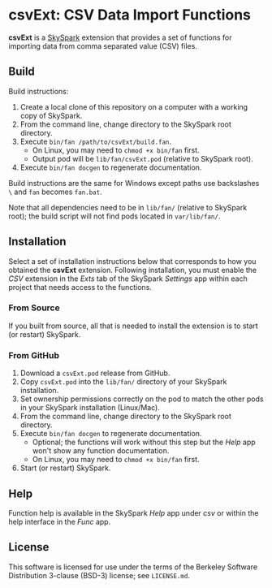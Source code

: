 csvExt: CSV Data Import Functions
=================================

**csvExt** is a [SkySpark] extension that provides a set of functions for importing data from comma
separated value (CSV) files.

[SkySpark]: http://skyfoundry.com/skyspark/ "SkySpark"

Build
-----

Build instructions:

1. Create a local clone of this repository on a computer with a working copy of SkySpark.
2. From the command line, change directory to the SkySpark root directory.
3. Execute `bin/fan /path/to/csvExt/build.fan`.
   * On Linux, you may need to `chmod +x bin/fan` first.
   * Output pod will be `lib/fan/csvExt.pod` (relative to SkySpark root).
4. Execute `bin/fan docgen` to regenerate documentation.

Build instructions are the same for Windows except paths use backslashes `\` and `fan` becomes
`fan.bat`.

Note that all dependencies need to be in `lib/fan/` (relative to SkySpark root); the build script
will not find pods located in `var/lib/fan/`.
   
Installation
------------

Select a set of installation instructions below that corresponds to how you obtained the
**csvExt** extension. Following installation, you must enable the *CSV* extension in the *Exts* tab
of the SkySpark *Settings* app within each project that needs access to the functions.

### From Source ###

If you built from source, all that is needed to install the extension is to start (or restart)
SkySpark.

### From GitHub ###

1. Download a `csvExt.pod` release from GitHub.
2. Copy `csvExt.pod` into the `lib/fan/` directory of your SkySpark installation.
3. Set ownership permissions correctly on the pod to match the other pods in your SkySpark
   installation (Linux/Mac).
4. From the command line, change directory to the SkySpark root directory.
5. Execute `bin/fan docgen` to regenerate documentation.
   * Optional; the functions will work without this step but the *Help* app won't show any
     function documentation.
   * On Linux, you may need to `chmod +x bin/fan` first.
6. Start (or restart) SkySpark.

Help
----

Function help is available in the SkySpark *Help* app under *csv* or within the help interface
in the *Func* app.

License
-------

This software is licensed for use under the terms of the Berkeley Software
Distribution 3-clause (BSD-3) license; see `LICENSE.md`.

